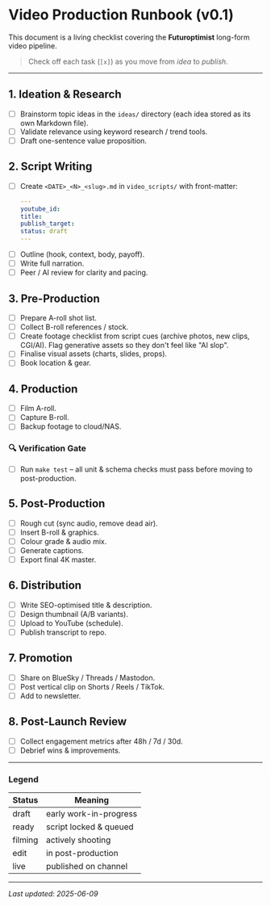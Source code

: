 # Video Production Runbook (v0.1)

This document is a living checklist covering the **Futuroptimist** long-form video pipeline.

> Check off each task (`[x]`) as you move from _idea_ to _publish_.

---

## 1. Ideation & Research

- [ ] Brainstorm topic ideas in the `ideas/` directory (each idea stored as its own Markdown file).
- [ ] Validate relevance using keyword research / trend tools.
- [ ] Draft one-sentence value proposition.

## 2. Script Writing

- [ ] Create `<DATE>_<N>_<slug>.md` in `video_scripts/` with front-matter:
  ```yaml
  ---
  youtube_id:
  title:
  publish_target:
  status: draft
  ---
  ```
- [ ] Outline (hook, context, body, payoff).
- [ ] Write full narration.
- [ ] Peer / AI review for clarity and pacing.

## 3. Pre-Production

- [ ] Prepare A-roll shot list.
- [ ] Collect B-roll references / stock.
- [ ] Create footage checklist from script cues (archive photos, new clips, CGI/AI). Flag generative assets so they don't feel like "AI slop".
- [ ] Finalise visual assets (charts, slides, props).
- [ ] Book location & gear.

## 4. Production

- [ ] Film A-roll.
- [ ] Capture B-roll.
- [ ] Backup footage to cloud/NAS.

### 🔍 Verification Gate
- [ ] Run `make test` – all unit & schema checks must pass before moving to post-production.

## 5. Post-Production

- [ ] Rough cut (sync audio, remove dead air).
- [ ] Insert B-roll & graphics.
- [ ] Colour grade & audio mix.
- [ ] Generate captions.
- [ ] Export final 4K master.

## 6. Distribution

- [ ] Write SEO-optimised title & description.
- [ ] Design thumbnail (A/B variants).
- [ ] Upload to YouTube (schedule).
- [ ] Publish transcript to repo.

## 7. Promotion

- [ ] Share on BlueSky / Threads / Mastodon.
- [ ] Post vertical clip on Shorts / Reels / TikTok.
- [ ] Add to newsletter.

## 8. Post-Launch Review

- [ ] Collect engagement metrics after 48h / 7d / 30d.
- [ ] Debrief wins & improvements.

---

### Legend

| Status | Meaning |
| ------ | ------- |
| draft  | early work-in-progress |
| ready  | script locked & queued |
| filming| actively shooting |
| edit   | in post-production |
| live   | published on channel |

---

_Last updated: 2025-06-09_
